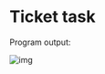 # Ticket task
Program output:

![img](https://github.com/user-attachments/assets/57dde7e6-d3c4-4f80-a93b-7cfb63f5b0f4)
